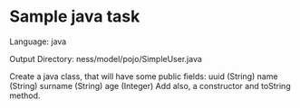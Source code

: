 # Sample java task

Language: java

Output Directory: ness/model/pojo/SimpleUser.java

Create a java class, that will have some public fields:
uuid (String)
name (String)
surname (String)
age (Integer)
Add also, a constructor and toString method.
